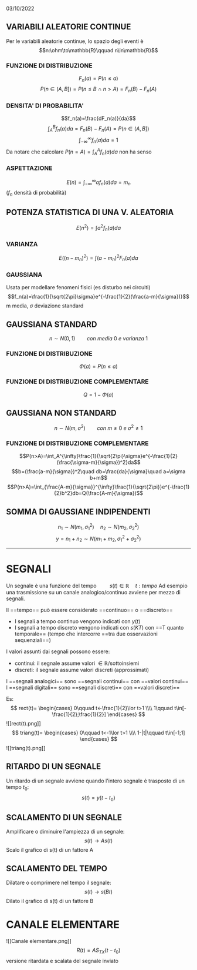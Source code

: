 03/10/2022

## VARIABILI ALEATORIE CONTINUE
Per le variabili aleatorie continue, lo spazio degli eventi è
$$n:\ohm\to\mathbb{R}\qquad n\in\mathbb{R}$$
### FUNZIONE DI DISTRIBUZIONE
$$F_n(a)=P(n\leq a)$$
$$P(n\in (A,B])=P(n\leq B~\cap~n>A)=F_n(B)-F_n(A)$$
### DENSITA' DI PROBABILITA'
$$f_n(a)=\frac{dF_n(a)}{da}$$
$$\int_A^Bf_n(a)da=F_n(B)-F_n(A)=P(n\in (A,B])$$
$$\int_{-\infty}^{\infty}f_n(a)da=1$$
Da notare che calcolare $P(n=A)=\int_A^Af_n(a)da$ non ha senso

### ASPETTAZIONE
$$E(n)=\int_{-\infty}^{\infty}af_n(a)da=m_n$$
($f_n$ densità di probabilità)

## POTENZA STATISTICA DI UNA V. ALEATORIA
$$E(n^2)=\int a^2f_n(a)da$$
### VARIANZA
$$E((n-m_n)^2)=\int(a-m_n)^2F_n(a)da$$
### GAUSSIANA
Usata per modellare fenomeni fisici (es disturbo nei circuiti)
$$f_n(a)=\frac{1}{\sqrt{2\pi}\sigma}e^{-\frac{1}{2}(\frac{a-m}{\sigma})}$$
m media, $\sigma$ deviazione standard

## GAUSSIANA STANDARD
$$n\sim N(0,1)\qquad con~media~0~e~varianza~1$$
### FUNZIONE DI DISTRIBUZIONE
$$\Phi(a)=P(n\leq a)$$
### FUNZIONE DI DISTRIBUZIONE COMPLEMENTARE
$$Q=1-\Phi(a)$$
## GAUSSIANA NON STANDARD
$$n\sim N(m, \sigma^2)\qquad con~m\neq0~e~\sigma^2\neq1$$
### FUNZIONE DI DISTRIBUZIONE COMPLEMENTARE
$$P(n>A)=\int_A^{\infty}\frac{1}{\sqrt{2\pi}\sigma}e^{-\frac{1}{2}(\frac{\sigma-m}{\sigma})^2}da$$
$$b=(\frac{a-m}{\sigma})^2\quad db=\frac{da}{\sigma}\quad a=\sigma b+m$$
$$P(n>A)=\int_{\frac{A-m}{\sigma}}^{\infty}\frac{1}{\sqrt{2\pi}}e^{-\frac{1}{2}b^2}db=Q(\frac{A-m}{\sigma})$$
## SOMMA DI GAUSSIANE INDIPENDENTI
$$n_1\sim N(m_1, \sigma_1^2)\quad n_2\sim N(m_2,\sigma_2^2)$$
$$y=n_1+n_2\sim N(m_1+m_2,\sigma_1^2+\sigma_2^2)$$

----
# SEGNALI
Un segnale è una funzione del tempo $\qquad s(t)\in\mathbb{R}\quad t:tempo$
Ad esempio una trasmissione su un canale analogico/continuo avviene per mezzo di segnali.

Il ==tempo== può essere considerato ==continuo== o ==discreto==
- I segnali a tempo continuo vengono indicati con $y(t)$
- I segnali a tempo discreto vengono indicati con $s(KT)$ con ==T quanto temporale== (tempo che intercorre ==tra due osservazioni sequenziali==)

I valori assunti dai segnali possono essere:
- continui: il segnale assume valori $\in \mathbb{R}$/sottoinsiemi
- discreti: il segnale assume valori discreti (approssimati)

I ==segnali analogici== sono ==segnali continui== con ==valori continui==
I ==segnali digitali== sono ==segnali discreti== con ==valori discreti==

Es:
$$
rect(t)=
\begin{cases}
0\qquad t<-\frac{1}{2}\lor t>1 \\\\
1\qquad t\in[-\frac{1}{2};\frac{1}{2}]
\end{cases}
$$
![[rect(t).png]]
$$
triang(t)=
\begin{cases}
0\qquad t<-1\lor t>1 \\\\
1-|t|\qquad t\in[-1;1]
\end{cases}
$$
![[triang(t).png]]
## RITARDO DI UN SEGNALE
Un ritardo di un segnale avviene quando l'intero segnale è trasposto di un tempo $t_0$:
$$s(t)=y(t-t_0)$$
## SCALAMENTO DI UN SEGNALE
Amplificare o diminuire l'ampiezza di un segnale:$$s(t)\to As(t)$$Scalo il grafico di s(t) di un fattore A

## SCALAMENTO DEL TEMPO
Dilatare o comprimere nel tempo il segnale:$$s(t)\to s(Bt)$$Dilato il grafico di s(t) di un fattore B

# CANALE ELEMENTARE
![[Canale elementare.png]]
$$R(t)=AS_{TX}(t-t_0)$$ versione ritardata e scalata del segnale inviato